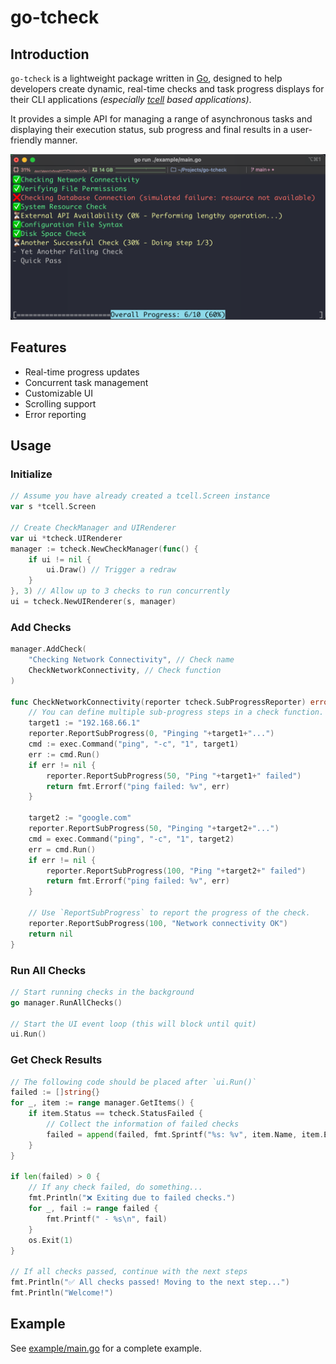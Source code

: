 # go-tcheck

## Introduction

`go-tcheck` is a lightweight package written in [Go](https://go.dev/), designed to help developers create dynamic, real-time checks and task progress displays for their CLI applications *(especially [tcell](https://github.com/gdamore/tcell) based applications)*.

It provides a simple API for managing a range of asynchronous tasks and displaying their execution status, sub progress and final results in a user-friendly manner.

![preview](./README.assets/preview.png)

## Features

- Real-time progress updates
- Concurrent task management
- Customizable UI
- Scrolling support
- Error reporting

## Usage

### Initialize

```go
// Assume you have already created a tcell.Screen instance
var s *tcell.Screen

// Create CheckManager and UIRenderer
var ui *tcheck.UIRenderer
manager := tcheck.NewCheckManager(func() {
    if ui != nil {
        ui.Draw() // Trigger a redraw
    }
}, 3) // Allow up to 3 checks to run concurrently
ui = tcheck.NewUIRenderer(s, manager)
```

### Add Checks

```go
manager.AddCheck(
    "Checking Network Connectivity", // Check name
    CheckNetworkConnectivity, // Check function
)

func CheckNetworkConnectivity(reporter tcheck.SubProgressReporter) error {
    // You can define multiple sub-progress steps in a check function.
    target1 := "192.168.66.1"
    reporter.ReportSubProgress(0, "Pinging "+target1+"...")
    cmd := exec.Command("ping", "-c", "1", target1)
    err := cmd.Run()
    if err != nil {
        reporter.ReportSubProgress(50, "Ping "+target1+" failed")
        return fmt.Errorf("ping failed: %v", err)
    }

    target2 := "google.com"
    reporter.ReportSubProgress(50, "Pinging "+target2+"...")
    cmd = exec.Command("ping", "-c", "1", target2)
    err = cmd.Run()
    if err != nil {
        reporter.ReportSubProgress(100, "Ping "+target2+" failed")
        return fmt.Errorf("ping failed: %v", err)
    }

    // Use `ReportSubProgress` to report the progress of the check.
    reporter.ReportSubProgress(100, "Network connectivity OK")
    return nil
}
```

### Run All Checks

```go
// Start running checks in the background
go manager.RunAllChecks()

// Start the UI event loop (this will block until quit)
ui.Run()
```

### Get Check Results

```go
// The following code should be placed after `ui.Run()`
failed := []string{}
for _, item := range manager.GetItems() {
    if item.Status == tcheck.StatusFailed {
        // Collect the information of failed checks
        failed = append(failed, fmt.Sprintf("%s: %v", item.Name, item.Error))
    }
}

if len(failed) > 0 {
    // If any check failed, do something...
    fmt.Println("❌ Exiting due to failed checks.")
    for _, fail := range failed {
        fmt.Printf(" - %s\n", fail)
    }
    os.Exit(1)
}

// If all checks passed, continue with the next steps
fmt.Println("✅ All checks passed! Moving to the next step...")
fmt.Println("Welcome!")
```

## Example

See [example/main.go](./example/main.go) for a complete example.
